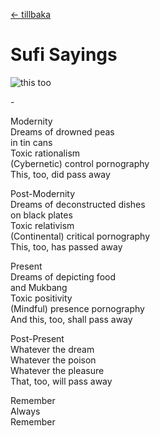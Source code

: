 [← tillbaka](README.md)  

# Sufi Sayings

![this too](thistoo.jpg)  

\-

Modernity  
Dreams of drowned peas  
in tin cans  
Toxic rationalism  
(Cybernetic) control pornography  
This, too, did pass away

Post-Modernity  
Dreams of deconstructed dishes  
on black plates  
Toxic relativism  
(Continental) critical pornography  
This, too, has passed away

Present  
Dreams of depicting food  
and Mukbang  
Toxic positivity  
(Mindful) presence pornography  
And this, too, shall pass away

Post-Present  
Whatever the dream  
Whatever the poison  
Whatever the pleasure  
That, too, will pass away

Remember  
Always  
Remember  
